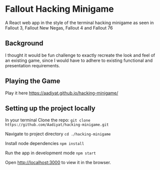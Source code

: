 # Fallout Hacking Minigame
A React web app in the style of the terminal hacking minigame as seen in Fallout 3, Fallout New Negas, Fallout 4 and Fallout 76

## Background
I thought it would be fun challenge to exactly recreate the look and feel of an existing game, since I would have to adhere to existing functional and presentation requirements.

## Playing the Game
Play it here https://aadiyat.github.io/hacking-minigame/

## Setting up the project locally
In your terminal
Clone the repo:
`git clone https://github.com/Aadiyat/hacking-minigame.git` 

Navigate to project directory
`cd ./hacking-minigame`

Install node dependencies
`npm install` 

Run the app in development mode
`npm start` 

Open [http://localhost:3000](http://localhost:3000) to view it in the browser.
